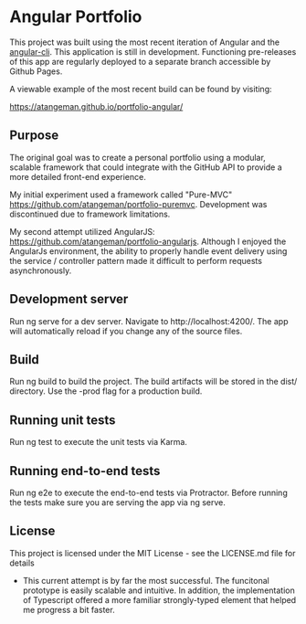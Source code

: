 # Angular Portfolio

This project was built using the most recent iteration of Angular and the [angular-cli](https://github.com/angular/angular-cli). This application is still in development. Functioning pre-releases of this app are regularly deployed to a separate branch accessible by Github Pages.

A viewable example of the most recent build can be found by visiting: 

https://atangeman.github.io/portfolio-angular/

## Purpose

The original goal was to create a personal portfolio using a modular, scalable framework that could integrate with the GitHub API to provide a more detailed front-end experience. 

My initial experiment used a framework called "Pure-MVC" https://github.com/atangeman/portfolio-puremvc. Development was discontinued due to framework limitations. 

My second attempt utilized AngularJS: https://github.com/atangeman/portfolio-angularjs. Although I enjoyed the AngularJs environment, the ability to properly handle event delivery using the service / controller pattern made it difficult to perform requests asynchronously.

## Development server

Run ng serve for a dev server. Navigate to http://localhost:4200/. The app will automatically reload if you change any of the source files.

## Build

Run ng build to build the project. The build artifacts will be stored in the dist/ directory. Use the -prod flag for a production build.

## Running unit tests

Run ng test to execute the unit tests via Karma.

## Running end-to-end tests

Run ng e2e to execute the end-to-end tests via Protractor. Before running the tests make sure you are serving the app via ng serve.

## License

This project is licensed under the MIT License - see the LICENSE.md file for details


- This current attempt is by far the most successful. The funcitonal prototype is easily scalable and intuitive. In addition, the implementation of Typescript offered a more familiar strongly-typed element that helped me progress a bit faster.


